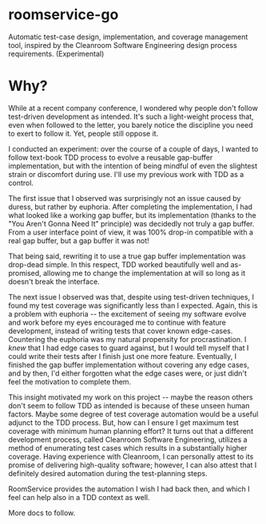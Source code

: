 roomservice-go
==============

Automatic test-case design, implementation, and coverage management tool,
inspired by the Cleanroom Software Engineering design process requirements.
(Experimental)

Why?
====

While at a recent company conference, I wondered why people don't follow
test-driven development as intended.  It's such a light-weight process that,
even when followed to the letter, you barely notice the discipline you need to
exert to follow it.  Yet, people still oppose it.

I conducted an experiment: over the course of a couple of days, I wanted to
follow text-book TDD process to evolve a reusable gap-buffer implementation,
but with the intention of being mindful of even the slightest strain or
discomfort during use.  I'll use my previous work with TDD as a control.

The first issue that I observed was surprisingly not an issue caused by duress,
but rather by euphoria.  After completing the implementation, I had what looked
like a working gap buffer, but its implementation (thanks to the "You Aren't
Gonna Need It" principle) was decidedly not truly a gap buffer.  From a user
interface point of view, it was 100% drop-in compatible with a real gap buffer,
but a gap buffer it was not!

That being said, rewriting it to use a true gap buffer implementation was
drop-dead simple.  In this respect, TDD worked beautifully well and
as-promised, allowing me to change the implementation at will so long as it
doesn't break the interface.

The next issue I observed was that, despite using test-driven techniques, I
found my test coverage was significantly less than I expected.  Again, this is
a problem with euphoria -- the excitement of seeing my software evolve and work
before my eyes encouraged me to continue with feature development, instead of
writing tests that cover known edge-cases.  Countering the euphoria was my
natural propensity for procrastination.  I _knew_ that I had edge cases to
guard against, but I would tell myself that I could write their tests after I
finish just one more feature.  Eventually, I finished the gap buffer
implementation without covering any edge cases, and by then, I'd either
forgotten what the edge cases were, or just didn't feel the motivation to
complete them.

This insight motivated my work on this project -- maybe the reason others don't
seem to follow TDD as intended is because of these unseen human factors.  Maybe
some degree of test coverage automation would be a useful adjunct to the TDD
process.  But, how can I ensure I get maximum test coverage with minimum human
planning effort?  It turns out that a different development process, called
Cleanroom Software Engineering, utilizes a method of enumerating test cases
which results in a substantially higher coverage.  Having experience with
Cleanroom, I can personally attest to its promise of delivering high-quality
software; however, I can also attest that I definitely desired automation
during the test-planning steps.

RoomService provides the automation I wish I had back then, and which I feel can help also in a TDD context as well.

More docs to follow.

